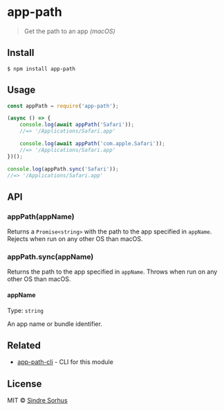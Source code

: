 # app-path

> Get the path to an app *(macOS)*


## Install

```
$ npm install app-path
```


## Usage

```js
const appPath = require('app-path');

(async () => {
	console.log(await appPath('Safari'));
	//=> '/Applications/Safari.app'

	console.log(await appPath('com.apple.Safari'));
	//=> '/Applications/Safari.app'
})();

console.log(appPath.sync('Safari'));
//=> '/Applications/Safari.app'
```

## API

### appPath(appName)

Returns a `Promise<string>` with the path to the app specified in `appName`. Rejects when run on any other OS than macOS.

### appPath.sync(appName)

Returns the path to the app specified in `appName`. Throws when run on any other OS than macOS.

#### appName

Type: `string`

An app name or bundle identifier.


## Related

- [app-path-cli](https://github.com/sindresorhus/app-path-cli) - CLI for this module


## License

MIT © [Sindre Sorhus](https://sindresorhus.com)
